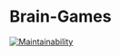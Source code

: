 # Brain-Games

[![Maintainability](https://api.codeclimate.com/v1/badges/0dc27e366c1cdc311071/maintainability)](https://codeclimate.com/github/ArtZemskov/Brain-Games/maintainability)